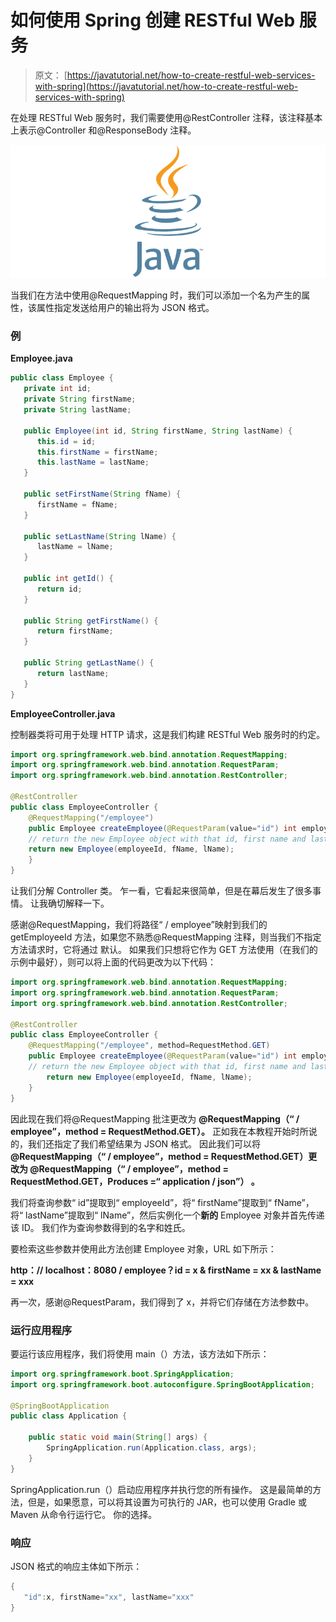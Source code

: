# 如何使用 Spring 创建 RESTful Web 服务

> 原文： [https://javatutorial.net/how-to-create-restful-web-services-with-spring](https://javatutorial.net/how-to-create-restful-web-services-with-spring)

在处理 RESTful Web 服务时，我们需要使用@RestController 注释，该注释基本上表示@Controller 和@ResponseBody 注释。

![java-featured-image](img/e0db051dedc1179e7424b6d998a6a772.jpg)

当我们在方法中使用@RequestMapping 时，我们可以添加一个名为产生的属性，该属性指定发送给用户的输出将为 JSON 格式。

### 例

**Employee.java**

```java
public class Employee {
   private int id;
   private String firstName;
   private String lastName;

   public Employee(int id, String firstName, String lastName) {
      this.id = id;
      this.firstName = firstName;
      this.lastName = lastName;
   }

   public setFirstName(String fName) {
      firstName = fName;
   }

   public setLastName(String lName) {
      lastName = lName;
   }

   public int getId() {
      return id;
   }

   public String getFirstName() {
      return firstName;
   }

   public String getLastName() {
      return lastName;
   }
}
```

**EmployeeController.java**

控制器类将可用于处理 HTTP 请求，这是我们构建 RESTful Web 服务时的约定。

```java
import org.springframework.web.bind.annotation.RequestMapping;
import org.springframework.web.bind.annotation.RequestParam;
import org.springframework.web.bind.annotation.RestController;

@RestController
public class EmployeeController {
    @RequestMapping("/employee")
    public Employee createEmployee(@RequestParam(value="id") int employeeId, @RequestParam(value="firstName") String fName, @RequestParam(value="lastName") String lName) {		
	// return the new Employee object with that id, first name and last name
	return new Employee(employeeId, fName, lName);
    }
}
```

让我们分解 Controller 类。 乍一看，它看起来很简单，但是在幕后发生了很多事情。 让我确切解释一下。

感谢@RequestMapping，我们将路径“ / employee”映射到我们的 getEmployeeId 方法，如果您不熟悉@RequestMapping 注释，则当我们不指定方法请求时，它将通过 默认。 如果我们只想将它作为 GET 方法使用（在我们的示例中最好），则可以将上面的代码更改为以下代码：

```java
import org.springframework.web.bind.annotation.RequestMapping;
import org.springframework.web.bind.annotation.RequestParam;
import org.springframework.web.bind.annotation.RestController;

@RestController
public class EmployeeController {    
    @RequestMapping("/employee", method=RequestMethod.GET)
    public Employee createEmployee(@RequestParam(value="id") int employeeId, @RequestParam(value="firstName") String fName, @RequestParam(value="lastName") String lName) {        		
	// return the new Employee object with that id, first name and last name 
        return new Employee(employeeId, fName, lName);
    }
}
```

因此现在我们将@RequestMapping 批注更改为 **@RequestMapping（“ / employee”，method = RequestMethod.GET）。** 正如我在本教程开始时所说的，我们还指定了我们希望结果为 JSON 格式。 因此我们可以将 **@RequestMapping（“ / employee”，method = RequestMethod.GET）更改为 **@RequestMapping（“ / employee”，method = RequestMethod.GET，Produces =“ application / json”） 。****

我们将查询参数“ id”提取到“ employeeId”，将“ firstName”提取到“ fName”，将“ lastName”提取到“ lName”，然后实例化一个**新的** Employee 对象并首先传递该 ID。 我们作为查询参数得到的名字和姓氏。

要检索这些参数并使用此方法创建 Employee 对象，URL 如下所示：

**http：// localhost：8080 / employee？id = x & firstName = xx & lastName = xxx**

再一次，感谢@RequestParam，我们得到了 x，并将它们存储在方法参数中。

### 运行应用程序

要运行该应用程序，我们将使用 main（）方法，该方法如下所示：

```java
import org.springframework.boot.SpringApplication;
import org.springframework.boot.autoconfigure.SpringBootApplication;

@SpringBootApplication
public class Application {

    public static void main(String[] args) {
        SpringApplication.run(Application.class, args);
    }
}
```

SpringApplication.run（）启动应用程序并执行您的所有操作。 这是最简单的方法，但是，如果愿意，可以将其设置为可执行的 JAR，也可以使用 Gradle 或 Maven 从命令行运行它。 你的选择。

### 响应

JSON 格式的响应主体如下所示：

```java
{
   "id":x, firstName="xx", lastName="xxx"
}
```